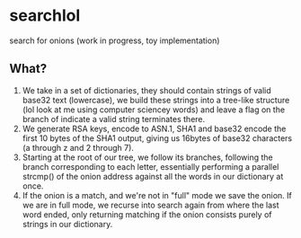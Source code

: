 # searchlol
search for onions (work in progress, toy implementation)

## What?
1. We take in a set of dictionaries, they should contain strings of valid base32 text (lowercase), we build these strings into a tree-like structure (lol look at me using computer sciencey words) and leave a flag on the branch of indicate a valid string terminates there.
2. We generate RSA keys, encode to ASN.1, SHA1 and base32 encode the first 10 bytes of the SHA1 output, giving us 16bytes of base32 characters (a through z and 2 through 7).
3. Starting at the root of our tree, we follow its branches, following the branch corresponding to each letter, essentially performing a parallel strcmp() of the onion address against all the words in our dictionary at once.
4. If the onion is a match, and we're not in "full" mode we save the onion. If we are in full mode, we recurse into search again from where the last word ended, only returning matching if the onion consists purely of strings in our dictionary.
